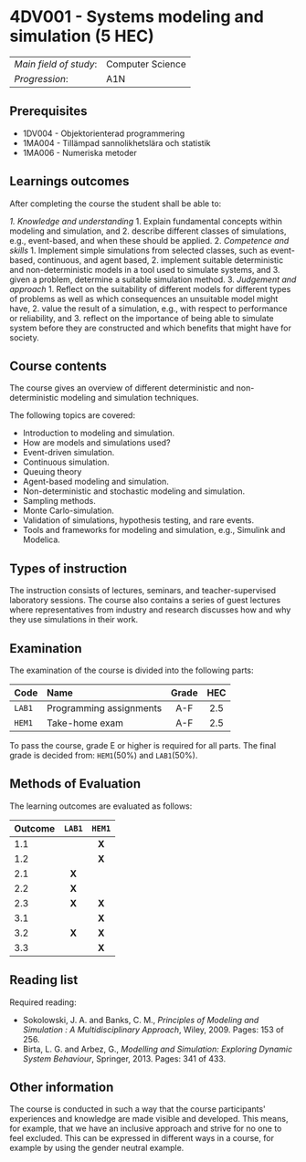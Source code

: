 # 4DV001 - Systems modeling and simulation (5 HEC)

|     |     |
| --- | --- | 
| *Main field of study*: | Computer Science | 
| *Progression*: | A1N | 

## Prerequisites

- 1DV004 - Objektorienterad programmering 
- 1MA004 - Tillämpad sannolikhetslära och statistik
- 1MA006 - Numeriska metoder

## Learnings outcomes

After completing the course the student shall be able to:

*1. Knowledge and understanding*
	1. Explain fundamental concepts within modeling and simulation, and
	2. describe different classes of simulations, e.g., event-based, and when these should be applied.
2. *Competence and skills*
	1. Implement simple simulations from selected classes, such as event-based, continuous, and agent based,
	2. implement suitable deterministic and non-deterministic models in a tool used to simulate systems, and
	3. given a problem, determine a suitable simulation method.
3. *Judgement and approach*
	1. Reflect on the suitability of different models for different types of problems as well as which consequences an unsuitable model might have,
	2. value the result of a simulation, e.g., with respect to performance or reliability, and
	3. reflect on the importance of being able to simulate system before they are constructed and which benefits that might have for society. 

## Course contents

The course gives an overview of different deterministic and non-deterministic modeling and simulation techniques.

The following topics are covered:

- Introduction to modeling and simulation.
- How are models and simulations used?
- Event-driven simulation.
- Continuous simulation.
- Queuing theory
- Agent-based modeling and simulation.
- Non-deterministic and stochastic modeling and simulation.
- Sampling methods.
- Monte Carlo-simulation.
- Validation of simulations, hypothesis testing, and rare events.
- Tools and frameworks for modeling and simulation, e.g., Simulink and Modelica.

## Types of instruction

The instruction consists of lectures, seminars, and teacher-supervised laboratory sessions. The course also contains a series of guest lectures where representatives from industry and research discusses how and why they use simulations in their work.

## Examination

The examination of the course is divided into the following parts:

| Code | Name             | Grade | HEC | 
| :--- | :-------------------- | :---: | :---: |
|`LAB1`| Programming assignments | A-F   | 2.5   |
|`HEM1`| Take-home exam           | A-F   | 2.5   |

To pass the course, grade E or higher is required for all parts. The final grade is decided from: `HEM1`(50%) and `LAB1`(50%).

## Methods of Evaluation

The learning outcomes are evaluated as follows:

| Outcome    |`LAB1` |`HEM1` |
| :--------- | :---: | :---: |
| 1.1        |       | **X** |
| 1.2        |       | **X** |
| 2.1        | **X** |       |
| 2.2        | **X** |       |
| 2.3        | **X** | **X** |
| 3.1        |       | **X** |
| 3.2        | **X** | **X** |
| 3.3        |       | **X** |

## Reading list

Required reading:

- Sokolowski, J. A. and Banks, C. M., *Principles of Modeling and Simulation : A Multidisciplinary Approach*, Wiley, 2009. Pages: 153 of 256. 
- Birta, L. G. and Arbez, G., *Modelling and Simulation: Exploring Dynamic System Behaviour*, Springer, 2013. Pages: 341 of 433. 

## Other information

The course is conducted in such a way that the course participants' experiences and knowledge are made visible and developed. This means, for example, that we have an inclusive approach and strive for no one to feel excluded. This can be expressed in different ways in a course, for example by using the gender neutral example.